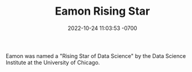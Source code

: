 ﻿---
layout: post
title: "Eamon Rising Star"
date: 2022-10-24 11:03:53 -0700
type: 
---

Eamon was named a "Rising Star of Data Science" by the Data Science Institute at the University of Chicago.